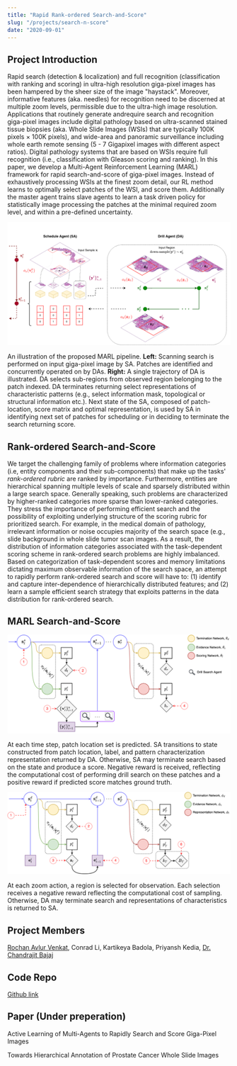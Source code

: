 ```yaml
---
title: "Rapid Rank-ordered Search-and-Score"
slug: "/projects/search-n-score"
date: "2020-09-01"
---
```


## Project Introduction

Rapid search (detection & localization) and full recognition (classification with ranking and scoring) in ultra-high resolution giga-pixel images has been hampered by the sheer size of the image "haystack". Moreover, informative features (aka. needles) for recognition need to be discerned at multiple zoom levels, permissible due to the ultra-high image resolution. Applications that routinely generate andrequire search and recognition giga-pixel images include digital pathology based on ultra-scanned stained tissue biopsies (aka. Whole Slide Images (WSIs) that are typically 100K pixels × 100K pixels), and wide-area and panoramic surveillance including whole earth remote sensing (5 - 7 Gigapixel images with different aspect ratios). Digital pathology systems that are based on WSIs require full recognition (i.e., classification with Gleason scoring and ranking). In this paper, we develop a Multi-Agent Reinforcement Learning (MARL) framework for rapid search-and-score of giga-pixel images. Instead of exhaustively processing WSIs at the finest zoom detail, our RL method learns to optimally select patches of the WSI, and score them. Additionally the master agent trains slave agents to learn a task driven policy for statistically image processing the patches at the minimal required zoom level, and within a pre-defined uncertainty.

![Introduction](../../../images/projects/search_n_score/marl_diagram.png)

An illustration of the proposed MARL pipeline. **Left:** Scanning search is performed on input giga-pixel image by SA. Patches are identified and concurrently operated on by DAs. **Right:** A single trajectory of DA is illustrated. DA selects sub-regions from observed region belonging to the patch indexed. DA terminates returning select representations of characteristic patterns (e.g., select information mask, topological or structural information etc.). Next state of the SA, composed of patch-location, score matrix and optimal representation, is used by SA in identifying next set of patches for scheduling or in deciding to terminate the search returning score.

## Rank-ordered Search-and-Score

We target the challenging family of problems where information categories (i.e, entity components and their sub-components) that make up the tasks' *rank-ordered rubric* are ranked by importance. Furthermore, entities are hierarchical spanning multiple levels of scale and sparsely distributed within a large search space. Generally speaking, such problems are characterized by higher-ranked categories more sparse than lower-ranked categories. They stress the importance of performing efficient search and the possibility of exploiting underlying structure of the scoring rubric for prioritized search. For example, in the medical domain of pathology, irrelevant information or noise occupies majority of the search space (e.g., slide background in whole slide tumor scan images. As a result, the distribution of information categories associated with the task-dependent scoring scheme in rank-ordered search problems are highly imbalanced. Based on categorization of task-dependent scores and memory limitations dictating maximum observable information of the search space, an attempt to rapidly perform rank-ordered search and score will have to: (1) identify and capture inter-dependence of hierarchically distributed features; and (2) learn a sample efficient search strategy that exploits patterns in the data distribution for rank-ordered search.

## MARL Search-and-Score

![SA](../../../images/projects/search_n_score/sched_dp.png)

At each time step, patch location set is predicted. SA transitions to state constructed from patch location, label, and pattern characterization representation returned by DA. Otherwise, SA may terminate search based on the state and produce a score. Negative reward is received, reflecting the computational cost of performing drill search on these patches and a positive reward if predicted score matches ground truth.

![DA](../../../images/projects/search_n_score/drill_dp.png)

At each zoom action, a region is selected for observation. Each selection receives a negative reward reflecting the computational cost of sampling. Otherwise, DA may terminate search and representations of characteristics is returned to SA.

## Project Members
[Rochan Avlur Venkat](https://rochan-a.github.io), Conrad Li, Kartikeya Badola, Priyansh Kedia, [Dr. Chandrajit Bajaj](https://www.cs.utexas.edu/~bajaj/)

## Code Repo

[Github link](https://github.com/CVC-Lab/mvrl-wsi-pathology/)

## Paper (Under preperation)

Active Learning of Multi-Agents to Rapidly Search and Score Giga-Pixel Images

Towards Hierarchical Annotation of Prostate Cancer Whole Slide Images
